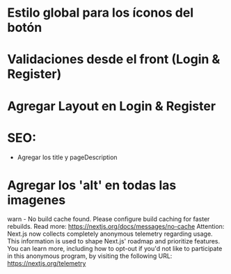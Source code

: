 # Estilo global para los íconos del botón

# Validaciones desde el front (Login & Register)

# Agregar Layout en Login & Register

# SEO:

-  Agregar los title y pageDescription

# Agregar los 'alt' en todas las imagenes

warn - No build cache found. Please configure build caching for faster rebuilds. Read more: https://nextjs.org/docs/messages/no-cache
Attention: Next.js now collects completely anonymous telemetry regarding usage.
This information is used to shape Next.js' roadmap and prioritize features.
You can learn more, including how to opt-out if you'd not like to participate in this anonymous program, by visiting the following URL:
https://nextjs.org/telemetry
